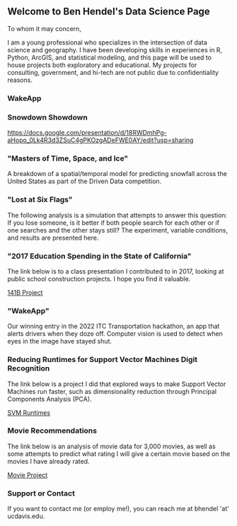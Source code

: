 ## Welcome to Ben Hendel's Data Science Page

To whom it may concern,

I am a young professional who specializes in the intersection of data science and geography. I have been developing skills in experiences in R, Python, ArcGIS, and statistical modeling, and this page will be used to house projects both exploratory and educational. My projects for consulting, government, and hi-tech are not public due to confidentiality reasons.

### WakeApp


### Snowdown Showdown

https://docs.google.com/presentation/d/18RWDmhPg-aHopo_0Lk4R3d3ZSuC4gPKOzgADeFWE0AY/edit?usp=sharing

### "Masters of Time, Space, and Ice"

A breakdown of a spatial/temporal model for predicting snowfall across the United States as part of the Driven Data competition.

### "Lost at Six Flags"

The following analysis is a simulation that attempts to answer this question: If you lose someone, is it better if both people search for each other or if one searches and the other stays still? The experiment, variable conditions, and results are presented here.

### "2017 Education Spending in the State of California"

The link below is to a class presentation I contributed to in 2017, looking at public school construction projects. I hope you find it valuable. 

<a href="Final_Presentation.html">141B Project</a> 

### "WakeApp"

Our winning entry in the 2022 ITC Transportation hackathon, an app that alerts drivers when they doze off. Computer vision is used to detect when eyes in the image have stayed shut.

### Reducing Runtimes for Support Vector Machines Digit Recognition 

The link below is a project I did that explored ways to make Support Vector Machines run faster, such as dimensionality reduction through Principal Components Analysis (PCA).

<a href="sta141cproj.htm">SVM Runtimes</a> 

### Movie Recommendations

The link below is an analysis of movie data for 3,000 movies, as well as some attempts to predict what rating I will give a certain movie based on the movies I have already rated.

<a href="bcl_244169881.htm">Movie Project</a> 


### Support or Contact
 If you want to contact me (or employ me!), you can reach me at bhendel 'at' ucdavis.edu. 
 
